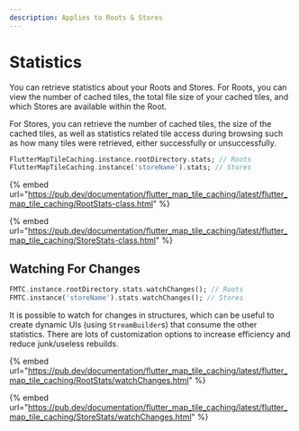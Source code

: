 ```yaml
---
description: Applies to Roots & Stores
---
```


# Statistics

You can retrieve statistics about your Roots and Stores. For Roots, you can view the number of cached tiles, the total file size of your cached tiles, and which Stores are available within the Root.



For Stores, you can retrieve the number of cached tiles, the size of the cached tiles, as well as statistics related tile access during browsing such as how many tiles were retrieved, either successfully or unsuccessfully.

```dart
FlutterMapTileCaching.instance.rootDirectory.stats; // Roots
FlutterMapTileCaching.instance('storeName').stats; // Stores
```

{% embed url="https://pub.dev/documentation/flutter_map_tile_caching/latest/flutter_map_tile_caching/RootStats-class.html" %}

{% embed url="https://pub.dev/documentation/flutter_map_tile_caching/latest/flutter_map_tile_caching/StoreStats-class.html" %}

## Watching For Changes

```dart
FMTC.instance.rootDirectory.stats.watchChanges(); // Roots
FMTC.instance('storeName').stats.watchChanges(); // Stores
```

It is possible to watch for changes in structures, which can be useful to create dynamic UIs (using `StreamBuilder`s) that consume the other statistics. There are lots of customization options to increase efficiency and reduce junk/useless rebuilds.

{% embed url="https://pub.dev/documentation/flutter_map_tile_caching/latest/flutter_map_tile_caching/RootStats/watchChanges.html" %}

{% embed url="https://pub.dev/documentation/flutter_map_tile_caching/latest/flutter_map_tile_caching/StoreStats/watchChanges.html" %}
